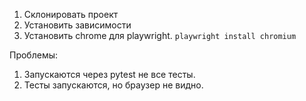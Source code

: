 1. Склонировать проект
2. Установить зависимости
3. Установить chrome для playwright. `playwright install chromium`

Проблемы:
1. Запускаются через pytest не все тесты. 
2. Тесты запускаются, но браузер не видно.

